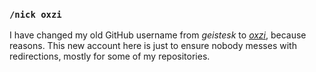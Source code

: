 ### `/nick oxzi`

I have changed my old GitHub username from _geistesk_ to [_oxzi_](https://github.com/oxzi), because reasons.
This new account here is just to ensure nobody messes with redirections, mostly for some of my repositories.

